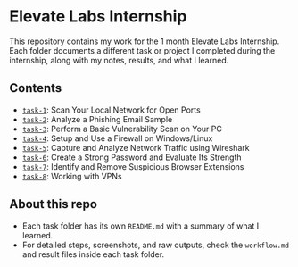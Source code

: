 # Elevate Labs Internship

This repository contains my work for the 1 month Elevate Labs Internship. Each folder documents a different task or project I completed during the internship, along with my notes, results, and what I learned.

## Contents

- [`task-1`](task-1/): Scan Your Local Network for Open Ports
- [`task-2`](task-2/): Analyze a Phishing Email Sample
- [`task-3`](task-3/): Perform a Basic Vulnerability Scan on Your PC
- [`task-4`](task-4/): Setup and Use a Firewall on Windows/Linux
- [`task-5`](task-5/): Capture and Analyze Network Traffic using Wireshark
- [`task-6`](task-6/): Create a Strong Password and Evaluate Its Strength
- [`task-7`](task-7/): Identify and Remove Suspicious Browser Extensions
- [`task-8`](task-8/): Working with VPNs

## About this repo

- Each task folder has its own `README.md` with a summary of what I learned.
- For detailed steps, screenshots, and raw outputs, check the `workflow.md` and result files inside each task folder.
